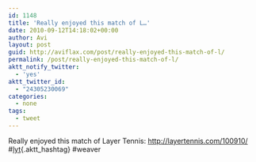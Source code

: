```yaml
---
id: 1148
title: 'Really enjoyed this match of L…'
date: 2010-09-12T14:18:02+00:00
author: Avi
layout: post
guid: http://aviflax.com/post/really-enjoyed-this-match-of-l/
permalink: /post/really-enjoyed-this-match-of-l/
aktt_notify_twitter:
  - 'yes'
aktt_twitter_id:
  - "24305230069"
categories:
  - none
tags:
  - tweet
---
```

Really enjoyed this match of Layer Tennis: <a href="http://layertennis.com/100910/" rel="nofollow">http://layertennis.com/100910/</a> #[lyt](http://search.twitter.com/search?q=%23lyt){.aktt_hashtag} #weaver